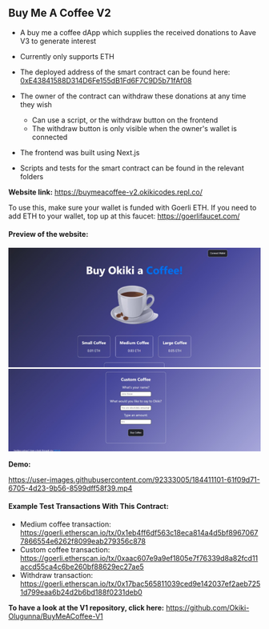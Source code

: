 ## Buy Me A Coffee V2

- A buy me a coffee dApp which supplies the received donations to Aave V3 to generate interest

- Currently only supports ETH

- The deployed address of the smart contract can be found here: [0xE43841588D314D6Fe155dB1Fd6F7C9D5b71fAf08](https://goerli.etherscan.io/address/0xe43841588d314d6fe155db1fd6f7c9d5b71faf08)

- The owner of the contract can withdraw these donations at any time they wish
   - Can use a script, or the withdraw button on the frontend 
   - The withdraw button is only visible when the owner's wallet is connected

- The frontend was built using Next.js

- Scripts and tests for the smart contract can be found in the relevant folders

<b>Website link:</b> https://buymeacoffee-v2.okikicodes.repl.co/

<p>

To use this, make sure your wallet is funded with Goerli ETH. If you need to add ETH to your wallet, top up at this faucet: https://goerlifaucet.com/

#### Preview of the website:

<img src="readme-files/website-preview-top.png" width="600">

<img src="readme-files/website-preview-bottom-edit.png" width="600">

<b>Demo:</b>

https://user-images.githubusercontent.com/92333005/184411101-61f09d71-6705-4d23-9b56-8599dff58f39.mp4

<p> </p>

#### Example Test Transactions With This Contract:

- Medium coffee transaction: https://goerli.etherscan.io/tx/0x1eb4ff6df563c18eca814a4d5bf89670677866554e6262f8099eab279356c878 
- Custom coffee transaction: https://goerli.etherscan.io/tx/0xaac607e9a9ef1805e7f76339d8a82fcd11accd55ca4c6be260bf88629ec27ae5 
- Withdraw transaction: https://goerli.etherscan.io/tx/0x17bac565811039ced9e142037ef2aeb7251d799eaa6b24d2b6bd188f0231deb0

<p> </p>
  
<b>To have a look at the V1 repository, click here:</b> https://github.com/Okiki-Olugunna/BuyMeACoffee-V1 

